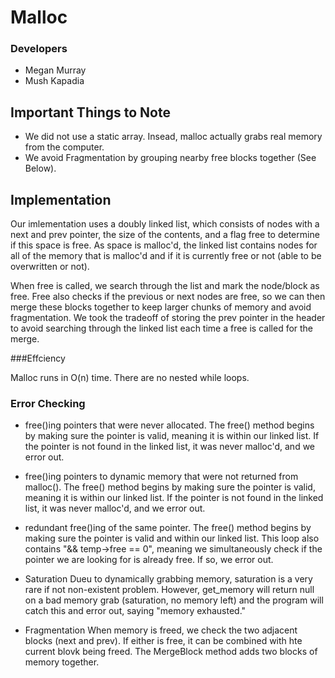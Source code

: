 Malloc
=======



### Developers

* Megan Murray
* Mush Kapadia

Important Things to Note
------------------------
* We did not use a static array.  Insead, malloc actually grabs real memory from the computer.
* We avoid Fragmentation by grouping nearby free blocks together (See Below).


Implementation
---------------
Our imlementation uses a doubly linked list, which consists of nodes with a next and prev pointer, the size of the contents, and a flag free to determine if this space is free. As space is malloc'd, the linked list contains nodes for all of the memory that is malloc'd and if it is currently free or not (able to be overwritten or not).  

When free is called, we search through the list and mark the node/block as free.  Free also checks if the previous or next nodes are free, so we can then merge these blocks together to keep larger chunks of memory and avoid fragmentation. We took the tradeoff of storing the prev pointer in the header to avoid searching through the linked list each time a free is called for the merge.

###Effciency 

Malloc runs in O(n) time.  There are no nested while loops.

### Error Checking

* free()ing pointers that were never allocated.
The free() method begins by making sure the pointer is valid, meaning it is within our linked list.  If the pointer is not found in the linked list, it was never malloc'd, and we error out.

* free()ing pointers to dynamic memory that were not returned from malloc().
The free() method begins by making sure the pointer is valid, meaning it is within our linked list.  If the pointer is not found in the linked list, it was never malloc'd, and we error out.

* redundant free()ing of the same pointer.
The free() method begins by making sure the pointer is valid and within our linked list.  This loop also contains "&& temp->free == 0", meaning we simultaneously check if the pointer we are looking for is already free.  If so, we error out.

* Saturation
Dueu to dynamically grabbing memory, saturation is a very rare if not non-existent problem.  However, get_memory will return null on a bad memory grab (saturation, no memory left) and the program will catch this and error out, saying "memory exhausted."

* Fragmentation
When memory is freed, we check the two adjacent blocks (next and prev). If either is free, it can be combined with hte current blovk being freed.  The MergeBlock method adds two blocks of memory together.






